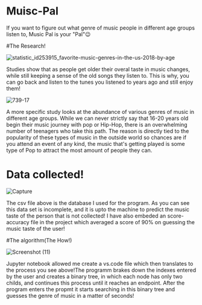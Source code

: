# Muisc-Pal
If you want to figure out what genre of music people in different age groups listen to, Music Pal is your "Pal"😉

#The Research!

![statistic_id253915_favorite-music-genres-in-the-us-2018-by-age](https://user-images.githubusercontent.com/63557848/128608052-11c275d7-cf6c-4d13-a69b-f2edbb0b1ae9.png)

Studies show that as people get older their overal taste in music changes, while still keeping a sense of the old songs they listen to. This is why, you can go back and listen to the tunes you listened to years ago and still enjoy them!

![739-17](https://user-images.githubusercontent.com/63557848/128608113-566841f9-9978-43fe-bba8-4f4d0ae64fec.gif)

A more specific study looks at the abundance of various genres of music in different age groups. While we can never strictly say that 16-20 years old begin their music journey with pop or Hip-Hop, there is an overwhelming number of teenagers who take this path. The reason is directly tied to the popularity of these types of music in the outside world so chances are if you attend an event of any kind, the music that's getting played is some type of Pop to attract the most amount of people they can.

# Data collected!

![Capture](https://user-images.githubusercontent.com/63557848/128608436-a5495c92-a039-45fb-bc1d-c29695da668e.JPG)

The csv file above is the database I used for the program. As you can see this data set is incomplete, and it is upto the machine to predict the music taste of the person that is not collected! I have also embeded an score-accuracy file in the project which averaged a score of 90% on guessing the music taste of the user! 


#The algorithm(The How!)

![Screenshot (11)](https://user-images.githubusercontent.com/63557848/128607946-5a0a0471-ce59-4f57-89d6-f0b15b012aa6.png)

Jupyter notebook allowed me create a vs.code file which then translates to the process you see above!The programm brakes down the indexes entered by the user and creates a binary tree, in which each node has only two childs, and continues this process until it reaches an endpoint. After the program enters the propmt it starts searching in this binary tree 
and guesses the genre of music in  a matter of seconds!


